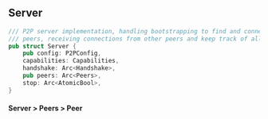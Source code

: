 ## Server

```rust
/// P2P server implementation, handling bootstrapping to find and connect to
/// peers, receiving connections from other peers and keep track of all of them.
pub struct Server {
    pub config: P2PConfig,
    capabilities: Capabilities,
    handshake: Arc<Handshake>,
    pub peers: Arc<Peers>,
    stop: Arc<AtomicBool>,
}
```

#### Server &gt; Peers &gt; Peer



